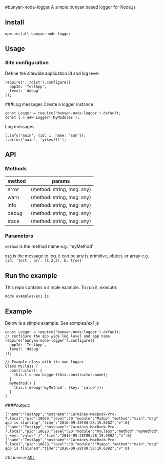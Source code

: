 #bunyan-node-logger
A simple bunyan based logger for Node.js

## Install
`npm install bunyan-node-logger`

## Usage

### Site configuration

Define the sitewide application id and log level

```
require('../dist').configure({
  appId: 'TestApp',
  level: 'debug'
});
```

###Log messages
Create a logger instance

```
const Logger = require('bunyan-node-logger').default;
const l = new Logger('MyModules');
```

Log messages

```
l.info('main', {id: 1, name: 'sam'});
l.error('main', 'yikes!!!');
```

## API

### Methods
|method              |params|
|--------------------|--------------------|
|error  |(method: string, msg: any)|
|warn  |(method: string, msg: any)|
|info  |(method: string, msg: any)|
|debug  |(method: string, msg: any)|
|trace  |(method: string, msg: any)|
### Parameters

`method` is the method name e.g. 'myMethod'

`msg` is the message to log. it can be any js primitive, object, or array e.g. `{id: 'test', arr: [1,2,3], b: true}`

## Run the example
This repo contains a simple example. To run it, execute:

`node examples/ex1.js`

## Example
Below is a simple example. See exmples/ex1.js

```
const Logger = require('bunyan-node-logger').default;
// configure the app wide log level and app name
require('bunyan-node-logger').configure({
  appId: 'TestApp',
  level: 'debug'
});

// Example class with its own logger
class MyClass {
  constructor() {
    this.l = new Logger(this.constructor.name);
  }
  myMethod() {
    this.l.debug('myMethod', {key: 'value'});
  }
}
```
####output: 

```
{"name":"TestApp","hostname":"Carmines-MacBook-Pro-7.local","pid":18620,"level":30,"module":"MyApp","method":"main","msg":"my app is starting","time":"2016-09-28T00:58:19.688Z","v":0}
{"name":"TestApp","hostname":"Carmines-MacBook-Pro-7.local","pid":18620,"level":20,"module":"MyClass","method":"myMethod","msg":"{ key: 'value' }","time":"2016-09-28T00:58:19.689Z","v":0}
{"name":"TestApp","hostname":"Carmines-MacBook-Pro-7.local","pid":18620,"level":30,"module":"MyApp","method":"main","msg":"my app is finished","time":"2016-09-28T00:58:19.689Z","v":0}

```

##License
[MIT](https://opensource.org/licenses/MIT)